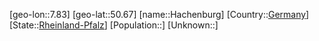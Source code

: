 ﻿---
location: [50.67,7.83]
type: City
tags:
- geo/City


SpocWebEntityId: 30689
isDeleted: false
confidential: public

---
[geo-lon::7.83]
[geo-lat::50.67]
[name::Hachenburg]
[Country::[Germany](geo/Continent/Europe/Germany.md)]
[State::[Rheinland-Pfalz](geo/Continent/Europe/Germany/Rheinland-Pfalz.md)]
[Population::]
[Unknown::]

